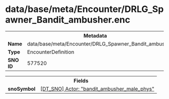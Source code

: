 <h1>data/base/meta/Encounter/DRLG_Spawner_Bandit_ambusher.enc</h1><table><tr><th colspan="100%">Metadata</th></tr><tr><td><b>Name</b></td><td>data/base/meta/Encounter/DRLG_Spawner_Bandit_ambusher.enc</td></tr><tr><td><b>Type</b></td><td>EncounterDefinition</td></tr><tr><td><b>SNO ID</b></td><td>577520</td></tr></table>

<table><tr><th colspan="100%">Fields</th></tr><tr><td><b>snoSymbol</b></td><td><a href="..\Actor\bandit_ambusher_male_phys.acr.md">[DT_SNO] Actor: "bandit_ambusher_male_phys"</a></td></tr></table>

